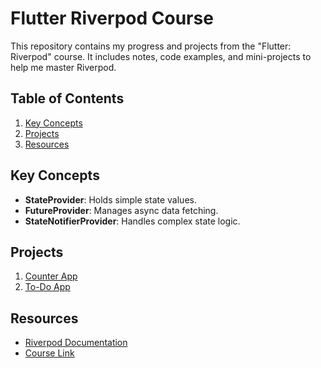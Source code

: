 # Flutter Riverpod Course

This repository contains my progress and projects from the "Flutter: Riverpod" course. It includes notes, code examples, and mini-projects to help me master Riverpod.

## Table of Contents
1. [Key Concepts](#key-concepts)
2. [Projects](#projects)
3. [Resources](#resources)

## Key Concepts
- **StateProvider**: Holds simple state values.
- **FutureProvider**: Manages async data fetching.
- **StateNotifierProvider**: Handles complex state logic.

## Projects
1. [Counter App](#counter-app)
2. [To-Do App](#to-do-app)

## Resources
- [Riverpod Documentation](https://riverpod.dev/)
- [Course Link](https://www.udemy.com/course/flutter-riverpod-essential-course-english/)

